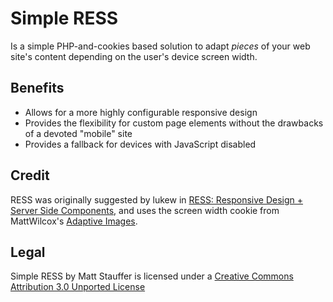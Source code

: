 # Simple RESS
Is a simple PHP-and-cookies based solution to adapt _pieces_ of your web site's content depending on the user's device screen width.

## Benefits
* Allows for a more highly configurable responsive design
* Provides the flexibility for custom page elements without the drawbacks of a devoted "mobile" site
* Provides a fallback for devices with JavaScript disabled


## Credit
RESS was originally suggested by lukew in [RESS: Responsive Design + Server Side Components](http://www.lukew.com/ff/entry.asp?1392), and uses the screen width cookie from MattWilcox's [Adaptive Images](http://adaptive-images.com/).

## Legal
Simple RESS by Matt Stauffer is licensed under a [Creative Commons Attribution 3.0 Unported License](http://creativecommons.org/licenses/by/3.0/) 
